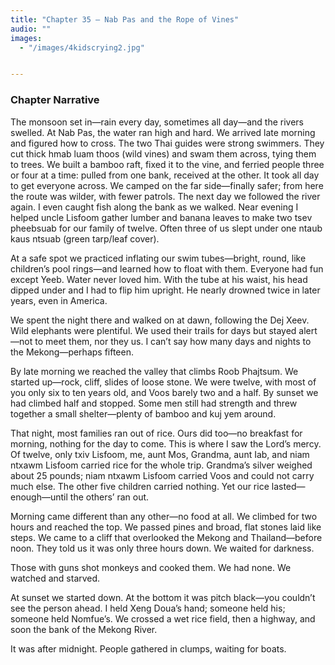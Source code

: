 ```yaml
---
title: "Chapter 35 — Nab Pas and the Rope of Vines"
audio: ""
images:
  - "/images/4kidscrying2.jpg"


---
```


### Chapter Narrative

The monsoon set in—rain every day, sometimes all day—and the rivers swelled. At Nab Pas, the water ran high and hard. We arrived late morning and figured how to cross. The two Thai guides were strong swimmers. They cut thick hmab luam thoos (wild vines) and swam them across, tying them to trees. We built a bamboo raft, fixed it to the vine, and ferried people three or four at a time: pulled from one bank, received at the other. It took all day to get everyone across. We camped on the far side—finally safer; from here the route was wilder, with fewer patrols. The next day we followed the river again. I even caught fish along the bank as we walked. Near evening I helped uncle Lisfoom gather lumber and banana leaves to make two tsev pheebsuab for our family of twelve. Often three of us slept under one ntaub kaus ntsuab (green tarp/leaf cover).

At a safe spot we practiced inflating our swim tubes—bright, round, like children’s pool rings—and learned how to float with them. Everyone had fun except Yeeb. Water never loved him. With the tube at his waist, his head dipped under and I had to flip him upright. He nearly drowned twice in later years, even in America.

We spent the night there and walked on at dawn, following the Dej Xeev. Wild elephants were plentiful. We used their trails for days but stayed alert—not to meet them, nor they us. I can’t say how many days and nights to the Mekong—perhaps fifteen.

By late morning we reached the valley that climbs Roob Phajtsum. We started up—rock, cliff, slides of loose stone. We were twelve, with most of you only six to ten years old, and Voos barely two and a half. By sunset we had climbed half and stopped. Some men still had strength and threw together a small shelter—plenty of bamboo and kuj yem around.

That night, most families ran out of rice. Ours did too—no breakfast for morning, nothing for the day to come. This is where I saw the Lord’s mercy. Of twelve, only txiv Lisfoom, me, aunt Mos, Grandma, aunt Iab, and niam ntxawm Lisfoom carried rice for the whole trip. Grandma’s silver weighed about 25 pounds; niam ntxawm Lisfoom carried Voos and could not carry much else. The other five children carried nothing. Yet our rice lasted—enough—until the others’ ran out.

Morning came different than any other—no food at all. We climbed for two hours and reached the top. We passed pines and broad, flat stones laid like steps. We came to a cliff that overlooked the Mekong and Thailand—before noon. They told us it was only three hours down. We waited for darkness.

Those with guns shot monkeys and cooked them. We had none. We watched and starved.

At sunset we started down. At the bottom it was pitch black—you couldn’t see the person ahead. I held Xeng Doua’s hand; someone held his; someone held Nomfue’s. We crossed a wet rice field, then a highway, and soon the bank of the Mekong River.

It was after midnight. People gathered in clumps, waiting for boats.